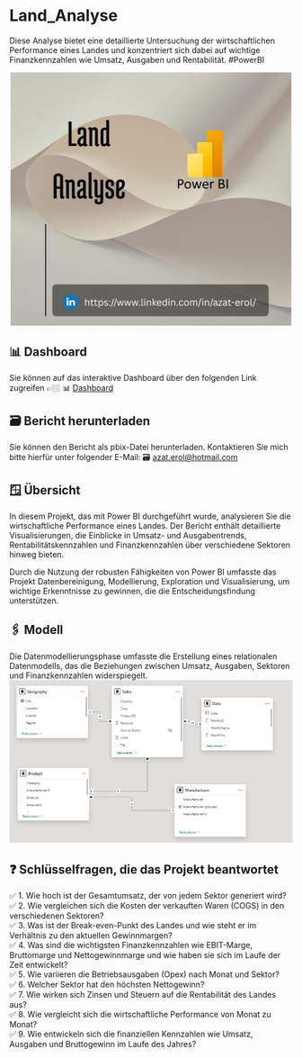 # Land_Analyse

Diese Analyse bietet eine detaillierte Untersuchung der wirtschaftlichen Performance eines Landes und konzentriert sich dabei auf wichtige Finanzkennzahlen wie Umsatz, Ausgaben und Rentabilität. #PowerBI

<div style="display: flex; justify-content: center;">
    <a href="https://www.linkedin.com/in/azat-erol/" target="_blank" title="Zu LinkedIn Seite von Azat Erol wechseln">
        <img src="https://github.com/4zatero7/Land_Analyse/blob/main/httpswww.linkedin.cominazat-erol%20(1).png?raw=true" alt="ss" width="500"/>
    </a>
</div>

## 📊 Dashboard 
Sie können auf das interaktive Dashboard über den folgenden Link zugreifen 👉🏼 📊 [Dashboard](https://app.powerbi.com/view?r=eyJrIjoiMzgyNWVjYjUtYmYxYy00YjUxLTg3OWYtODZlOGU0YWVjNGRjIiwidCI6IjlmZjhiOTdlLTFkYzMtNGQ0ZC1iZTU0LTA4ZDk1ZTEzZDcwMyJ9)

## 🗃️ Bericht herunterladen 
Sie können den Bericht als pbix-Datei herunterladen. Kontaktieren Sie mich bitte hierfür unter folgender E-Mail: 🗃️ azat.erol@hotmail.com

## 🪟 Übersicht
In diesem Projekt, das mit Power BI durchgeführt wurde, analysieren Sie die wirtschaftliche Performance eines Landes. Der Bericht enthält detaillierte Visualisierungen, die Einblicke in Umsatz- und Ausgabentrends, Rentabilitätskennzahlen und Finanzkennzahlen über verschiedene Sektoren hinweg bieten.

Durch die Nutzung der robusten Fähigkeiten von Power BI umfasste das Projekt Datenbereinigung, Modellierung, Exploration und Visualisierung, um wichtige Erkenntnisse zu gewinnen, die die Entscheidungsfindung unterstützen.

## 🖇️ Modell
Die Datenmodellierungsphase umfasste die Erstellung eines relationalen Datenmodells, das die Beziehungen zwischen Umsatz, Ausgaben, Sektoren und Finanzkennzahlen widerspiegelt.
![ModelView](https://github.com/4zatero7/Land_Analyse/blob/main/Screenshot%202025-04-01%20111053.png?raw=true)

## ❓ Schlüsselfragen, die das Projekt beantwortet 
✅ 1. Wie hoch ist der Gesamtumsatz, der von jedem Sektor generiert wird? <br>
✅ 2. Wie vergleichen sich die Kosten der verkauften Waren (COGS) in den verschiedenen Sektoren? <br> 
✅ 3. Was ist der Break-even-Punkt des Landes und wie steht er im Verhältnis zu den aktuellen Gewinnmargen? <br>
✅ 4. Was sind die wichtigsten Finanzkennzahlen wie EBIT-Marge, Bruttomarge und Nettogewinnmarge und wie haben sie sich im Laufe der Zeit entwickelt? <br>
✅ 5. Wie variieren die Betriebsausgaben (Opex) nach Monat und Sektor? <br>
✅ 6. Welcher Sektor hat den höchsten Nettogewinn? <br>
✅ 7. Wie wirken sich Zinsen und Steuern auf die Rentabilität des Landes aus? <br>
✅ 8. Wie vergleicht sich die wirtschaftliche Performance von Monat zu Monat? <br>
✅ 9. Wie entwickeln sich die finanziellen Kennzahlen wie Umsatz, Ausgaben und Bruttogewinn im Laufe des Jahres?
